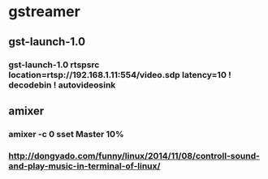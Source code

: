 # gstreamer

## gst-launch-1.0 

### gst-launch-1.0 rtspsrc location=rtsp://192.168.1.11:554/video.sdp latency=10 ! decodebin ! autovideosink


## amixer

### amixer -c 0 sset Master 10%
### http://dongyado.com/funny/linux/2014/11/08/controll-sound-and-play-music-in-terminal-of-linux/
